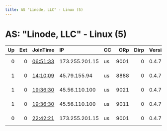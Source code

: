 ```yaml
---
title: AS "Linode, LLC" - Linux (5)
---
```


# AS: "Linode, LLC" - Linux (5)

|   Up |   Ext | JoinTime                                                                                              | IP             | CC   |   ORp |   Dirp | Version   | Contact                      | Nickname     |   eFamMembers |
|-----:|------:|:------------------------------------------------------------------------------------------------------|:---------------|:-----|------:|-------:|:----------|:-----------------------------|:-------------|--------------:|
|    0 |     0 | [06:51:33](https://nusenu.github.io/OrNetStats/w/relay/EB6D8E31F856E0D074598C331FEBEB6FA7759DA6.html) | 173.255.201.15 | us   |  9001 |      0 | 0.4.7.7   | Rehdersteven29 at gmail d    | FTF22        |             1 |
|    1 |     0 | [14:10:09](https://nusenu.github.io/OrNetStats/w/relay/5E63A801F33FCE56AAA2FBAA5A140F27EAC1F4FD.html) | 45.79.155.94   | us   |  8888 |      0 | 0.4.7.7   | Someone Unknown &lt;root@the | GodsEye      |             1 |
|    1 |     0 | [19:36:30](https://nusenu.github.io/OrNetStats/w/relay/2D2841E3510BBB39BF915E9C20A6575C0F491FBE.html) | 45.56.110.100  | us   |  9021 |      0 | 0.4.7.7   | DarkTech &lt;webmaster@darkt | DarkTechTor6 |             1 |
|    1 |     0 | [19:36:30](https://nusenu.github.io/OrNetStats/w/relay/F127ACC33C619BC534F41B11F1C82E31DF0A77AF.html) | 45.56.110.100  | us   |  9011 |      0 | 0.4.7.7   | DarkTech &lt;webmaster@darkt | DarkTechTor5 |             1 |
|    0 |     0 | [22:42:21](https://nusenu.github.io/OrNetStats/w/relay/1942EB743C1DC3E1DC83F7C4EEE57707BD817EAC.html) | 173.255.201.15 | us   |  9001 |      0 | 0.4.7.7   | gm9509300 at gmail dot co    | FTF22        |             1 |
